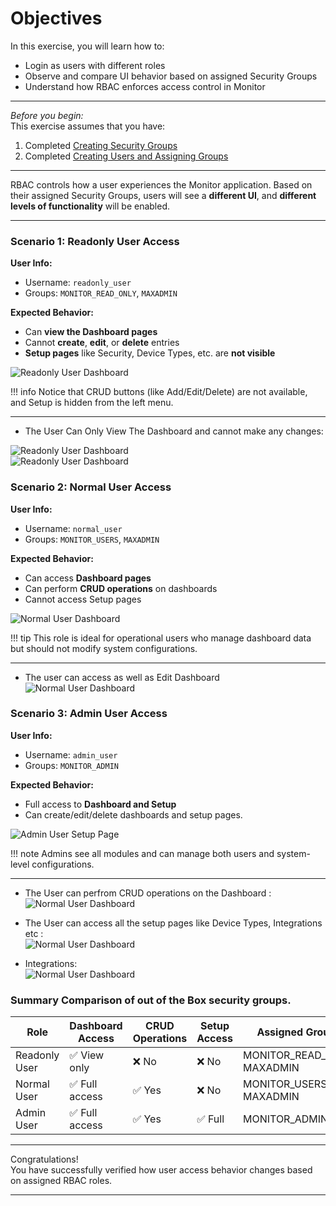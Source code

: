 # Objectives
In this exercise, you will learn how to:

* Login as users with different roles
* Observe and compare UI behavior based on assigned Security Groups
* Understand how RBAC enforces access control in Monitor

---

*Before you begin:*  
This exercise assumes that you have:

1. Completed [Creating Security Groups](create_security_groups.md)  
2. Completed [Creating Users and Assigning Groups](create_users.md)  

---

RBAC controls how a user experiences the Monitor application. Based on their assigned Security Groups, users will see a **different UI**, and **different levels of functionality** will be enabled.

---

### Scenario 1: Readonly User Access

**User Info:**
- Username: `readonly_user`  
- Groups: `MONITOR_READ_ONLY`, `MAXADMIN`

**Expected Behavior:**
- Can **view the Dashboard pages**
- Cannot **create**, **edit**, or **delete** entries
- **Setup pages** like Security, Device Types, etc. are **not visible**

![Readonly User Dashboard](img/user_access_03.png)</br>

!!! info
    Notice that CRUD buttons (like Add/Edit/Delete) are not available, and Setup is hidden from the left menu.

---

- The User Can Only View The Dashboard and cannot make any changes: </br>

![Readonly User Dashboard](img/user_access_02.png)</br>
![Readonly User Dashboard](img/user_access_02_1.png)</br>

### Scenario 2: Normal User Access

**User Info:**
- Username: `normal_user`  
- Groups: `MONITOR_USERS`, `MAXADMIN`

**Expected Behavior:**
- Can access **Dashboard pages**
- Can perform **CRUD operations** on dashboards
- Cannot access Setup pages

![Normal User Dashboard](img/user_access_03.png)</br>

!!! tip
    This role is ideal for operational users who manage dashboard data but should not modify system configurations.

---

- The user can access as well as Edit Dashboard </br>
![Normal User Dashboard](img/user_access_04.png)</br>

### Scenario 3: Admin User Access

**User Info:**
- Username: `admin_user`  
- Groups: `MONITOR_ADMIN`

**Expected Behavior:**
- Full access to **Dashboard and Setup**
- Can create/edit/delete dashboards and setup pages.

![Admin User Setup Page](img/user_access_05.png)</br>

!!! note
    Admins see all modules and can manage both users and system-level configurations.

---

- The User can perfrom CRUD operations on the Dashboard : </br>
![Normal User Dashboard](img/user_access_04.png)</br>

- The User can access all the setup pages like Device Types, Integrations etc : </br>
  ![Normal User Dashboard](img/user_access_06.png)</br>

- Integrations:</br>
![Normal User Dashboard](img/user_access_07.png)</br>


### Summary Comparison of out of the Box security groups.

| Role           | Dashboard Access | CRUD Operations | Setup Access | Assigned Groups                    |
|----------------|------------------|-----------------|--------------|------------------------------------|
| Readonly User  | ✅ View only      | ❌ No            | ❌ No         | MONITOR_READ_ONLY, MAXADMIN        |
| Normal User    | ✅ Full access    | ✅ Yes           | ❌ No         | MONITOR_USERS, MAXADMIN            |
| Admin User     | ✅ Full access    | ✅ Yes           | ✅ Full       | MONITOR_ADMIN                      |

---

Congratulations!  
You have successfully verified how user access behavior changes based on assigned RBAC roles.

---
